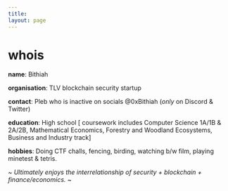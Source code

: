 ```yaml
---
title:
layout: page
---
```


<h1>whois</h1>

**name**: Bithiah

**organisation**: TLV blockchain security startup

**contact**: Pleb who is inactive on socials @0xBithiah (_only_ on Discord & Twitter)

**education**: High school [ coursework includes Computer Science 1A/1B & 2A/2B, Mathematical Economics, Forestry and Woodland Ecosystems, Business and Industry track]

**hobbies**: Doing CTF challs, fencing, birding, watching b/w film, playing minetest & tetris.



~ _Ultimately enjoys the interrelationship of security + blockchain + finance/economics._ ~
